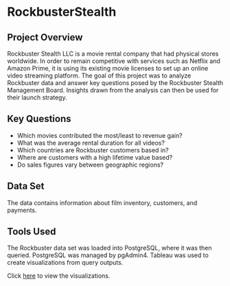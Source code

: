 # RockbusterStealth
## Project Overview 
Rockbuster Stealth LLC is a movie rental company that had physical stores worldwide.  In order to remain competitive with services such as Netflix and Amazon Prime, it is using its existing movie licenses to set up an online video streaming platform.  The goal of this project was to analyze Rockbuster data and answer key questions posed by the Rockbuster Stealth Management Board.  Insights drawn from the analysis can then be used for their launch strategy.  
## Key Questions 
- Which movies contributed the most/least to revenue gain?
- What was the average rental duration for all videos?
- Which countries are Rockbuster customers based in?
- Where are customers with a high lifetime value based?
- Do sales figures vary between geographic regions?
## Data Set 
The data contains information about film inventory, customers, and payments.  
## Tools Used
The Rockbuster data set was loaded into PostgreSQL, where it was then queried.  PostgreSQL was managed by pgAdmin4.  Tableau was used to create visualizations from query outputs. 

Click [here](https://public.tableau.com/app/profile/kay.canama/viz/RockbusterStealth_17257608784270/RockbusterStealth) to view the visualizations.  
